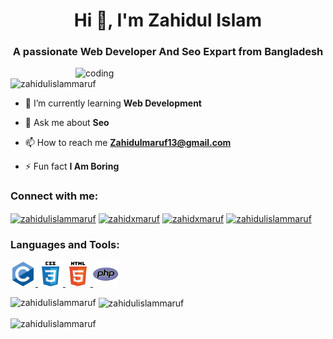 <h1 align="center">Hi 👋, I'm Zahidul Islam</h1>
<h3 align="center">A passionate Web Developer And Seo Expart from Bangladesh</h3>

<img align="right" alt="coding" width="400" src="https://camo.githubusercontent.com/cae12fddd9d6982901d82580bdf321d81fb299141098ca1c2d4891870827bf17/68747470733a2f2f6d69726f2e6d656469756d2e636f6d2f6d61782f313336302f302a37513379765349765f7430696f4a2d5a2e676966">

<p align="left"> <img src="https://komarev.com/ghpvc/?username=zahidulislammaruf&label=Profile%20views&color=0e75b6&style=flat" alt="zahidulislammaruf" /> </p>

- 🌱 I’m currently learning **Web Development**

- 💬 Ask me about **Seo**

- 📫 How to reach me **Zahidulmaruf13@gmail.com**

- ⚡ Fun fact **I Am Boring**

<h3 align="left">Connect with me:</h3>
<p align="left">
<a href="https://linkedin.com/in/zahidulislammaruf" target="blank"><img align="center" src="https://raw.githubusercontent.com/rahuldkjain/github-profile-readme-generator/master/src/images/icons/Social/linked-in-alt.svg" alt="zahidulislammaruf" height="30" width="40" /></a>
<a href="https://fb.com/zahidxmaruf" target="blank"><img align="center" src="https://raw.githubusercontent.com/rahuldkjain/github-profile-readme-generator/master/src/images/icons/Social/facebook.svg" alt="zahidxmaruf" height="30" width="40" /></a>
<a href="https://instagram.com/zahidxmaruf" target="blank"><img align="center" src="https://raw.githubusercontent.com/rahuldkjain/github-profile-readme-generator/master/src/images/icons/Social/instagram.svg" alt="zahidxmaruf" height="30" width="40" /></a>
<a href="https://www.behance.net/zahidulislammaruf" target="blank"><img align="center" src="https://raw.githubusercontent.com/rahuldkjain/github-profile-readme-generator/master/src/images/icons/Social/behance.svg" alt="zahidulislammaruf" height="30" width="40" /></a>
</p>

<h3 align="left">Languages and Tools:</h3>
<p align="left"> <a href="https://www.cprogramming.com/" target="_blank" rel="noreferrer"> <img src="https://raw.githubusercontent.com/devicons/devicon/master/icons/c/c-original.svg" alt="c" width="40" height="40"/> </a> <a href="https://www.w3schools.com/css/" target="_blank" rel="noreferrer"> <img src="https://raw.githubusercontent.com/devicons/devicon/master/icons/css3/css3-original-wordmark.svg" alt="css3" width="40" height="40"/> </a> <a href="https://www.w3.org/html/" target="_blank" rel="noreferrer"> <img src="https://raw.githubusercontent.com/devicons/devicon/master/icons/html5/html5-original-wordmark.svg" alt="html5" width="40" height="40"/> </a> <a href="https://www.php.net" target="_blank" rel="noreferrer"> <img src="https://raw.githubusercontent.com/devicons/devicon/master/icons/php/php-original.svg" alt="php" width="40" height="40"/> </a> </p>

<p><img align="left" src="https://github-readme-stats.vercel.app/api/top-langs?username=zahidulislammaruf&show_icons=true&locale=en&layout=compact" alt="zahidulislammaruf" /></p>

<p>&nbsp;<img align="center" src="https://github-readme-stats.vercel.app/api?username=zahidulislammaruf&show_icons=true&locale=en" alt="zahidulislammaruf" /></p>

<p><img align="center" src="https://github-readme-streak-stats.herokuapp.com/?user=zahidulislammaruf&" alt="zahidulislammaruf" /></p>
